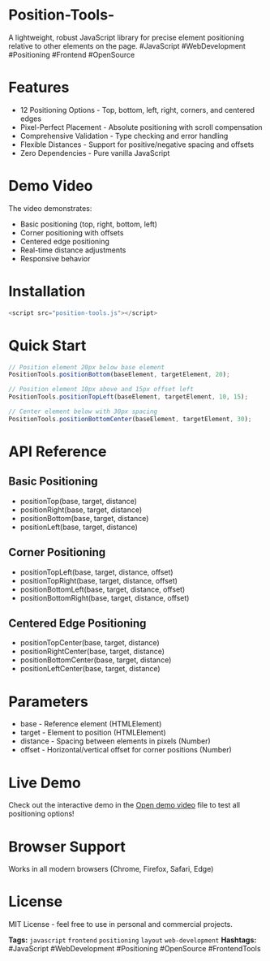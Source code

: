 # Position-Tools-
A lightweight, robust JavaScript library for precise element positioning relative to other elements on the page.
#JavaScript #WebDevelopment #Positioning #Frontend #OpenSource

# Features
- 12 Positioning Options - Top, bottom, left, right, corners, and centered edges
- Pixel-Perfect Placement - Absolute positioning with scroll compensation
- Comprehensive Validation - Type checking and error handling
- Flexible Distances - Support for positive/negative spacing and offsets
- Zero Dependencies - Pure vanilla JavaScript

# Demo Video
The video demonstrates:
- Basic positioning (top, right, bottom, left)
- Corner positioning with offsets
- Centered edge positioning
- Real-time distance adjustments
- Responsive behavior

# Installation
```javascript
<script src="position-tools.js"></script>
```

# Quick Start
```javascript
// Position element 20px below base element
PositionTools.positionBottom(baseElement, targetElement, 20);

// Position element 10px above and 15px offset left
PositionTools.positionTopLeft(baseElement, targetElement, 10, 15);

// Center element below with 30px spacing
PositionTools.positionBottomCenter(baseElement, targetElement, 30);
```

# API Reference
## Basic Positioning
- positionTop(base, target, distance)
- positionRight(base, target, distance)
- positionBottom(base, target, distance)
- positionLeft(base, target, distance)

## Corner Positioning
- positionTopLeft(base, target, distance, offset)
- positionTopRight(base, target, distance, offset)
- positionBottomLeft(base, target, distance, offset)
- positionBottomRight(base, target, distance, offset)

## Centered Edge Positioning
- positionTopCenter(base, target, distance)
- positionRightCenter(base, target, distance)
- positionBottomCenter(base, target, distance)
- positionLeftCenter(base, target, distance)

# Parameters
- base - Reference element (HTMLElement)
- target - Element to position (HTMLElement)
- distance - Spacing between elements in pixels (Number)
- offset - Horizontal/vertical offset for corner positions (Number)

# Live Demo
Check out the interactive demo in the [Open demo video](./demo.mp4) file to test all positioning options!

# Browser Support
Works in all modern browsers (Chrome, Firefox, Safari, Edge)

# License
MIT License - feel free to use in personal and commercial projects.

**Tags:** `javascript` `frontend` `positioning` `layout` `web-development`
**Hashtags:** #JavaScript #WebDevelopment #Positioning #OpenSource #FrontendTools
